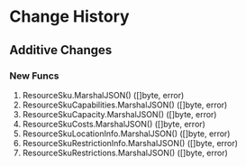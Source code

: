 # Change History

## Additive Changes

### New Funcs

1. ResourceSku.MarshalJSON() ([]byte, error)
1. ResourceSkuCapabilities.MarshalJSON() ([]byte, error)
1. ResourceSkuCapacity.MarshalJSON() ([]byte, error)
1. ResourceSkuCosts.MarshalJSON() ([]byte, error)
1. ResourceSkuLocationInfo.MarshalJSON() ([]byte, error)
1. ResourceSkuRestrictionInfo.MarshalJSON() ([]byte, error)
1. ResourceSkuRestrictions.MarshalJSON() ([]byte, error)
